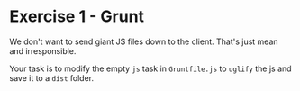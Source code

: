 # Exercise 1 - Grunt

We don't want to send giant JS files down to the client. That's just mean and irresponsible.

Your task is to modify the empty `js` task in `Gruntfile.js` to `uglify` the js and save it to a `dist` folder.
